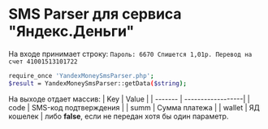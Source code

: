 # SMS Parser для сервиса "Яндекс.Деньги"
На входе принимает строку:
``` Пароль: 6670 Спишется 1,01р. Перевод на счет 41001513101722 ```

```sh
require_once 'YandexMoneySmsParser.php';
$result = YandexMoneySmsParser::getData($string);
```

На выходе отдает массив:
| Key      | Value |
| ------- | ------------------|
| code   | SMS-код подтверждения |
| summ | Сумма платежа |
| wallet | ЯД кошелек |
либо **false**, если не передан хотя бы один параметр.
